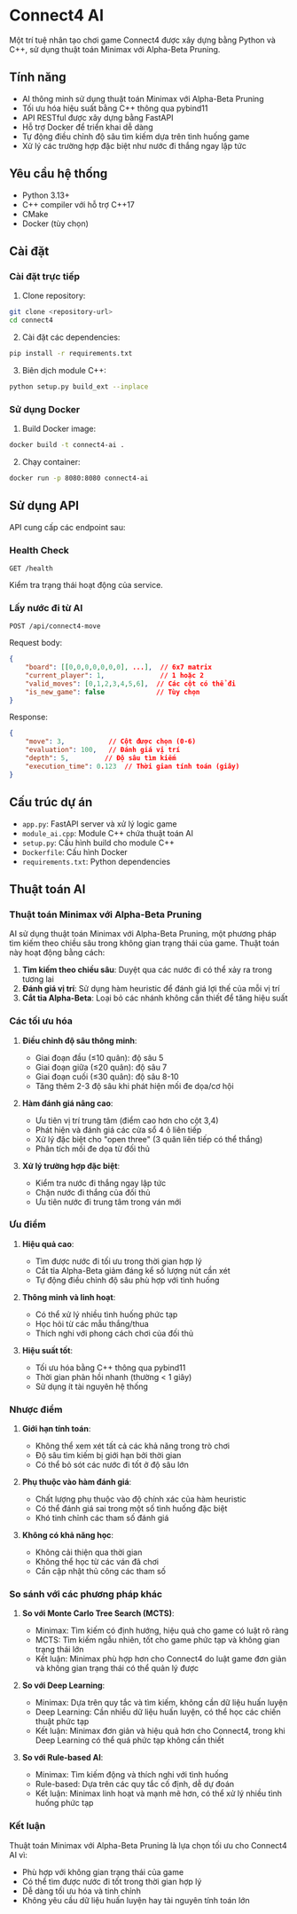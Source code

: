 # Connect4 AI

Một trí tuệ nhân tạo chơi game Connect4 được xây dựng bằng Python và C++, sử dụng thuật toán Minimax với Alpha-Beta Pruning.

## Tính năng

- AI thông minh sử dụng thuật toán Minimax với Alpha-Beta Pruning
- Tối ưu hóa hiệu suất bằng C++ thông qua pybind11
- API RESTful được xây dựng bằng FastAPI
- Hỗ trợ Docker để triển khai dễ dàng
- Tự động điều chỉnh độ sâu tìm kiếm dựa trên tình huống game
- Xử lý các trường hợp đặc biệt như nước đi thắng ngay lập tức

## Yêu cầu hệ thống

- Python 3.13+
- C++ compiler với hỗ trợ C++17
- CMake
- Docker (tùy chọn)

## Cài đặt

### Cài đặt trực tiếp

1. Clone repository:
```bash
git clone <repository-url>
cd connect4
```

2. Cài đặt các dependencies:
```bash
pip install -r requirements.txt
```

3. Biên dịch module C++:
```bash
python setup.py build_ext --inplace
```

### Sử dụng Docker

1. Build Docker image:
```bash
docker build -t connect4-ai .
```

2. Chạy container:
```bash
docker run -p 8080:8080 connect4-ai
```

## Sử dụng API

API cung cấp các endpoint sau:

### Health Check
```http
GET /health
```
Kiểm tra trạng thái hoạt động của service.

### Lấy nước đi từ AI
```http
POST /api/connect4-move
```

Request body:
```json
{
    "board": [[0,0,0,0,0,0,0], ...],  // 6x7 matrix
    "current_player": 1,              // 1 hoặc 2
    "valid_moves": [0,1,2,3,4,5,6],  // Các cột có thể đi
    "is_new_game": false             // Tùy chọn
}
```

Response:
```json
{
    "move": 3,           // Cột được chọn (0-6)
    "evaluation": 100,   // Đánh giá vị trí
    "depth": 5,         // Độ sâu tìm kiếm
    "execution_time": 0.123  // Thời gian tính toán (giây)
}
```

## Cấu trúc dự án

- `app.py`: FastAPI server và xử lý logic game
- `module_ai.cpp`: Module C++ chứa thuật toán AI
- `setup.py`: Cấu hình build cho module C++
- `Dockerfile`: Cấu hình Docker
- `requirements.txt`: Python dependencies

## Thuật toán AI

### Thuật toán Minimax với Alpha-Beta Pruning

AI sử dụng thuật toán Minimax với Alpha-Beta Pruning, một phương pháp tìm kiếm theo chiều sâu trong không gian trạng thái của game. Thuật toán này hoạt động bằng cách:

1. **Tìm kiếm theo chiều sâu**: Duyệt qua các nước đi có thể xảy ra trong tương lai
2. **Đánh giá vị trí**: Sử dụng hàm heuristic để đánh giá lợi thế của mỗi vị trí
3. **Cắt tỉa Alpha-Beta**: Loại bỏ các nhánh không cần thiết để tăng hiệu suất

### Các tối ưu hóa

1. **Điều chỉnh độ sâu thông minh**:
   - Giai đoạn đầu (≤10 quân): độ sâu 5
   - Giai đoạn giữa (≤20 quân): độ sâu 7
   - Giai đoạn cuối (≤30 quân): độ sâu 8-10
   - Tăng thêm 2-3 độ sâu khi phát hiện mối đe dọa/cơ hội

2. **Hàm đánh giá nâng cao**:
   - Ưu tiên vị trí trung tâm (điểm cao hơn cho cột 3,4)
   - Phát hiện và đánh giá các cửa sổ 4 ô liên tiếp
   - Xử lý đặc biệt cho "open three" (3 quân liên tiếp có thể thắng)
   - Phân tích mối đe dọa từ đối thủ

3. **Xử lý trường hợp đặc biệt**:
   - Kiểm tra nước đi thắng ngay lập tức
   - Chặn nước đi thắng của đối thủ
   - Ưu tiên nước đi trung tâm trong ván mới

### Ưu điểm

1. **Hiệu quả cao**:
   - Tìm được nước đi tối ưu trong thời gian hợp lý
   - Cắt tỉa Alpha-Beta giảm đáng kể số lượng nút cần xét
   - Tự động điều chỉnh độ sâu phù hợp với tình huống

2. **Thông minh và linh hoạt**:
   - Có thể xử lý nhiều tình huống phức tạp
   - Học hỏi từ các mẫu thắng/thua
   - Thích nghi với phong cách chơi của đối thủ

3. **Hiệu suất tốt**:
   - Tối ưu hóa bằng C++ thông qua pybind11
   - Thời gian phản hồi nhanh (thường < 1 giây)
   - Sử dụng ít tài nguyên hệ thống

### Nhược điểm

1. **Giới hạn tính toán**:
   - Không thể xem xét tất cả các khả năng trong trò chơi
   - Độ sâu tìm kiếm bị giới hạn bởi thời gian
   - Có thể bỏ sót các nước đi tốt ở độ sâu lớn

2. **Phụ thuộc vào hàm đánh giá**:
   - Chất lượng phụ thuộc vào độ chính xác của hàm heuristic
   - Có thể đánh giá sai trong một số tình huống đặc biệt
   - Khó tinh chỉnh các tham số đánh giá

3. **Không có khả năng học**:
   - Không cải thiện qua thời gian
   - Không thể học từ các ván đã chơi
   - Cần cập nhật thủ công các tham số

### So sánh với các phương pháp khác

1. **So với Monte Carlo Tree Search (MCTS)**:
   - Minimax: Tìm kiếm có định hướng, hiệu quả cho game có luật rõ ràng
   - MCTS: Tìm kiếm ngẫu nhiên, tốt cho game phức tạp và không gian trạng thái lớn
   - Kết luận: Minimax phù hợp hơn cho Connect4 do luật game đơn giản và không gian trạng thái có thể quản lý được

2. **So với Deep Learning**:
   - Minimax: Dựa trên quy tắc và tìm kiếm, không cần dữ liệu huấn luyện
   - Deep Learning: Cần nhiều dữ liệu huấn luyện, có thể học các chiến thuật phức tạp
   - Kết luận: Minimax đơn giản và hiệu quả hơn cho Connect4, trong khi Deep Learning có thể quá phức tạp không cần thiết

3. **So với Rule-based AI**:
   - Minimax: Tìm kiếm động và thích nghi với tình huống
   - Rule-based: Dựa trên các quy tắc cố định, dễ dự đoán
   - Kết luận: Minimax linh hoạt và mạnh mẽ hơn, có thể xử lý nhiều tình huống phức tạp

### Kết luận

Thuật toán Minimax với Alpha-Beta Pruning là lựa chọn tối ưu cho Connect4 AI vì:
- Phù hợp với không gian trạng thái của game
- Có thể tìm được nước đi tốt trong thời gian hợp lý
- Dễ dàng tối ưu hóa và tinh chỉnh
- Không yêu cầu dữ liệu huấn luyện hay tài nguyên tính toán lớn

